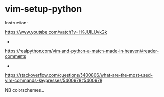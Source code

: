# vim-setup-python

Instruction:

https://www.youtube.com/watch?v=HKJUILUvkGk

+

https://realpython.com/vim-and-python-a-match-made-in-heaven/#reader-comments

+ 

https://stackoverflow.com/questions/5400806/what-are-the-most-used-vim-commands-keypresses/5400978#5400978

NB colorschemes...
